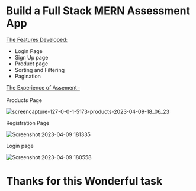 
# Build a Full Stack MERN Assessment App


 <ins>The Features Developed: </ins>

 <ul>
   <li>Login Page </li>
   <li>Sign Up page</li>
   <li>Product page</li>
   <li>Sorting and Filtering</li>
   <li>Pagination</li>
 </ul>
  
  <ins>The Experience of Assement :</ins> <br/><br/>
Products Page

![screencapture-127-0-0-1-5173-products-2023-04-09-18_06_23](https://user-images.githubusercontent.com/113687128/230773098-bbb2f618-bfc2-4781-a8dd-a27cf28b0b3d.png)

Registration Page

![Screenshot 2023-04-09 181335](https://user-images.githubusercontent.com/113687128/230773184-50619461-e506-4ceb-a44c-2381d308edf6.png)

Login page

![Screenshot 2023-04-09 180558](https://user-images.githubusercontent.com/113687128/230773200-b8c31c99-cf50-4e7a-a873-38d9ec5a0521.png)


# Thanks for this Wonderful task
